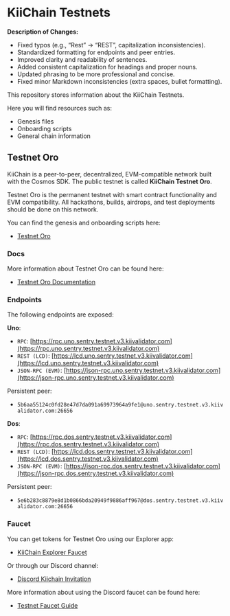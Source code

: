 # KiiChain Testnets

**Description of Changes:**

* Fixed typos (e.g., “Rest” → “REST”, capitalization inconsistencies).
* Standardized formatting for endpoints and peer entries.
* Improved clarity and readability of sentences.
* Added consistent capitalization for headings and proper nouns.
* Updated phrasing to be more professional and concise.
* Fixed minor Markdown inconsistencies (extra spaces, bullet formatting).

This repository stores information about the KiiChain Testnets.

Here you will find resources such as:

* Genesis files
* Onboarding scripts
* General chain information

## Testnet Oro

KiiChain is a peer-to-peer, decentralized, EVM-compatible network built with the Cosmos SDK. The public testnet is called **KiiChain Testnet Oro**.

Testnet Oro is the permanent testnet with smart contract functionality and EVM compatibility. All hackathons, builds, airdrops, and test deployments should be done on this network.

You can find the genesis and onboarding scripts here:

* [Testnet Oro](./testnet_oro/)

### Docs

More information about Testnet Oro can be found here:

* [Testnet Oro Documentation](https://docs.kiiglobal.io/docs/build-on-kiichain/testnet-oro)

### Endpoints

The following endpoints are exposed:

**Uno**:

* `RPC`: [https://rpc.uno.sentry.testnet.v3.kiivalidator.com](https://rpc.uno.sentry.testnet.v3.kiivalidator.com)
* `REST (LCD)`: [https://lcd.uno.sentry.testnet.v3.kiivalidator.com](https://lcd.uno.sentry.testnet.v3.kiivalidator.com)
* `JSON-RPC (EVM)`: [https://json-rpc.uno.sentry.testnet.v3.kiivalidator.com](https://json-rpc.uno.sentry.testnet.v3.kiivalidator.com)

Persistent peer:

* `5b6aa55124c0fd28e47d7da091a69973964a9fe1@uno.sentry.testnet.v3.kiivalidator.com:26656`

**Dos**:

* `RPC`: [https://rpc.dos.sentry.testnet.v3.kiivalidator.com](https://rpc.dos.sentry.testnet.v3.kiivalidator.com)
* `REST (LCD)`: [https://lcd.dos.sentry.testnet.v3.kiivalidator.com](https://lcd.dos.sentry.testnet.v3.kiivalidator.com)
* `JSON-RPC (EVM)`: [https://json-rpc.dos.sentry.testnet.v3.kiivalidator.com](https://json-rpc.dos.sentry.testnet.v3.kiivalidator.com)

Persistent peer:

* `5e6b283c8879e8d1b0866bda20949f9886aff967@dos.sentry.testnet.v3.kiivalidator.com:26656`

### Faucet

You can get tokens for Testnet Oro using our Explorer app:

* [KiiChain Explorer Faucet](https://explorer.kiichain.io/wallet/accounts)

Or through our Discord channel:

* [Discord Kiichain Invitation](https://discord.com/invite/kiichain)

More information about using the Discord faucet can be found here:

* [Testnet Faucet Guide](https://docs.kiiglobal.io/docs/build-on-kiichain/developer-tools/testnet-faucet)
